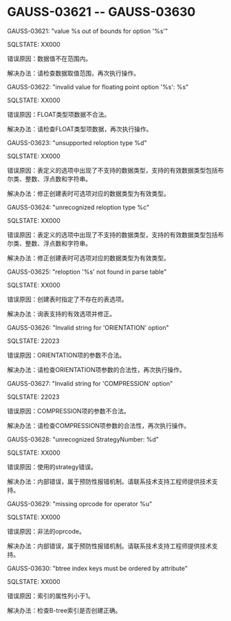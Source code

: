 # GAUSS-03621 -- GAUSS-03630<a name="ZH-CN_TOPIC_0302072920"></a>

GAUSS-03621: "value %s out of bounds for option '%s'"

SQLSTATE: XX000

错误原因：数据值不在范围内。

解决办法：请检查数据取值范围，再次执行操作。

GAUSS-03622: "invalid value for floating point option '%s': %s"

SQLSTATE: XX000

错误原因：FLOAT类型项数据不合法。

解决办法：请检查FLOAT类型项数据，再次执行操作。

GAUSS-03623: "unsupported reloption type %d"

SQLSTATE: XX000

错误原因：表定义的选项中出现了不支持的数据类型，支持的有效数据类型包括布尔类、整数、浮点数和字符串。

解决办法：修正创建表时可选项对应的数据类型为有效类型。

GAUSS-03624: "unrecognized reloption type %c"

SQLSTATE: XX000

错误原因：表定义的选项中出现了不支持的数据类型，支持的有效数据类型包括布尔类、整数、浮点数和字符串。

解决办法：修正创建表时可选项对应的数据类型为有效类型。

GAUSS-03625: "reloption '%s' not found in parse table"

SQLSTATE: XX000

错误原因：创建表时指定了不存在的表选项。

解决办法：询表支持的有效选项并修正。

GAUSS-03626: "Invalid string for 'ORIENTATION' option"

SQLSTATE: 22023

错误原因：ORIENTATION项的参数不合法。

解决办法：请检查ORIENTATION项参数的合法性，再次执行操作。

GAUSS-03627: "Invalid string for 'COMPRESSION' option"

SQLSTATE: 22023

错误原因：COMPRESSION项的参数不合法。

解决办法：请检查COMPRESSION项参数的合法性，再次执行操作。

GAUSS-03628: "unrecognized StrategyNumber: %d"

SQLSTATE: XX000

错误原因：使用的strategy错误。

解决办法：内部错误，属于预防性报错机制。请联系技术支持工程师提供技术支持。

GAUSS-03629: "missing oprcode for operator %u"

SQLSTATE: XX000

错误原因：非法的oprcode。

解决办法：内部错误，属于预防性报错机制。请联系技术支持工程师提供技术支持。

GAUSS-03630: "btree index keys must be ordered by attribute"

SQLSTATE: XX000

错误原因：索引的属性列小于1。

解决办法：检查B-tree索引是否创建正确。
